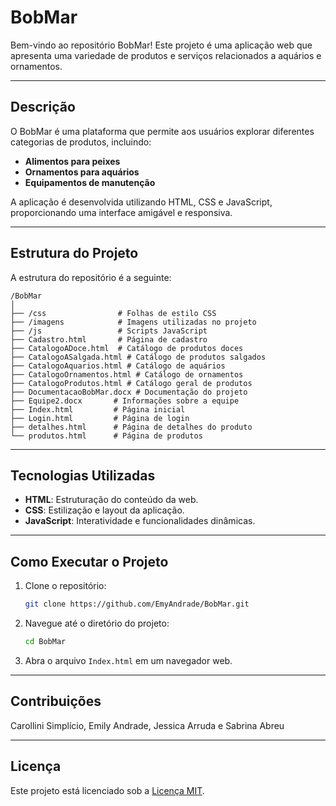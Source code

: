 # BobMar

Bem-vindo ao repositório BobMar! Este projeto é uma aplicação web que apresenta uma variedade de produtos e serviços relacionados a aquários e ornamentos.

---

## Descrição

O BobMar é uma plataforma que permite aos usuários explorar diferentes categorias de produtos, incluindo:

- **Alimentos para peixes**
- **Ornamentos para aquários**
- **Equipamentos de manutenção**

A aplicação é desenvolvida utilizando HTML, CSS e JavaScript, proporcionando uma interface amigável e responsiva.

---

## Estrutura do Projeto

A estrutura do repositório é a seguinte:

```
/BobMar
│
├── /css                # Folhas de estilo CSS
├── /imagens            # Imagens utilizadas no projeto
├── /js                 # Scripts JavaScript
├── Cadastro.html       # Página de cadastro
├── CatalogoADoce.html  # Catálogo de produtos doces
├── CatalogoASalgada.html # Catálogo de produtos salgados
├── CatalogoAquarios.html # Catálogo de aquários
├── CatalogoOrnamentos.html # Catálogo de ornamentos
├── CatalogoProdutos.html # Catálogo geral de produtos
├── DocumentacaoBobMar.docx # Documentação do projeto
├── Equipe2.docx       # Informações sobre a equipe
├── Index.html         # Página inicial
├── Login.html         # Página de login
├── detalhes.html      # Página de detalhes do produto
└── produtos.html      # Página de produtos
```

---

## Tecnologias Utilizadas

- **HTML**: Estruturação do conteúdo da web.
- **CSS**: Estilização e layout da aplicação.
- **JavaScript**: Interatividade e funcionalidades dinâmicas.

---

## Como Executar o Projeto

1. Clone o repositório:
   ```bash
   git clone https://github.com/EmyAndrade/BobMar.git
   ```

2. Navegue até o diretório do projeto:
   ```bash
   cd BobMar
   ```

3. Abra o arquivo `Index.html` em um navegador web.

---

## Contribuições

Carollini Simplício, Emily Andrade, Jessica Arruda e Sabrina Abreu

---

## Licença

Este projeto está licenciado sob a [Licença MIT](LICENSE).
